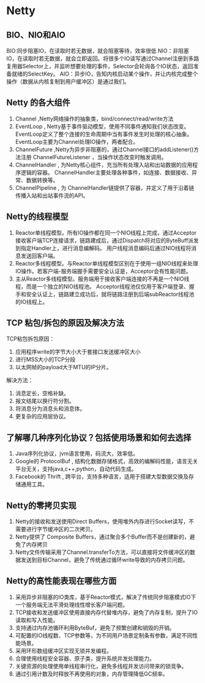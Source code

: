 # Netty

## BIO、NIO和AIO

BIO:同步阻塞IO，在读取时若无数据，就会阻塞等待，效率很低
NIO：非阻塞IO，在读取时若无数据，就会立即返回。将很多个IO读写通过Channel注册到多路复用器Selector上，并监听想要处理的事件，Selector会轮询各个IO状态，返回准备就绪的SelectKey。
AIO：异步IO，告知内核启动某个操作，并让内核完成整个操作（数据从内核复制到用户缓冲区）是通过我们。

## Netty 的各大组件

1. Channel ,Netty网络操作的抽象类，bind/connect/read/write方法
2. EventLoop , Netty基于事件驱动模型，使用不同事件通知我们状态改变。EventLoop定义了整个连接的生命周期中当有事件发生时处理的核心抽象。
    EventLoop主要为Channel处理IO操作，两者配合。
3. ChannelFuture ,Netty为异步非阻塞的，通过Channel接口的addListener()方法注册 ChannelFutureListener ，当操作状态改变时触发调用。
4. ChannelHandler , 为Netty核心组件，充当所有处理入站和出站数据的应用程序逻辑的容器。
    ChannelHandler主要处理各种事件，如连接、数据接收、异常、数据转换等。
5. ChannelPipeline , 为 ChannelHandler链提供了容器，并定义了用于沿着链传播入站和出站事件流的API。

## Netty的线程模型

1. Reactor单线程模型。所有IO操作都在同一个NIO线程上完成，通过Acceptor接收客户端TCP连接请求，链路建成后，通过Dispatch将对应的ByteBuff派发到指定Handler上，进行消息编解码。
    用户线程消息编码后通过NIO线程将消息发送回客户端。
2. Reactor多线程模型。与Reactor单线程模型区别在于使用一组NIO线程来处理IO操作。若客户端-服务端握手需要安全认证是，Acceptor会有性能问题。
3. 主从Reactor多线程模型。服务端用于接收客户端连接的不再是一个NIO线程，而是一个独立的NIO线程池。
    Acceptor线程池仅仅用于客户端登录、握手和安全认证上，链路建立成功后，就将链路注册到后端subReactor线程池的IO线程上。

## TCP 粘包/拆包的原因及解决方法

TCP粘包拆包原因：

1. 应用程序write的字节大小大于套接口发送缓冲区大小
2. 进行MSS大小的TCP分段
3. 以太网帧的payload大于MTU的IP分片。

解决方法：

1. 消息定长，空格补缺。
2. 报文结尾以换行符分割。
3. 将消息分为消息头和消息体。
4. 更复杂的应用层协议。

## 了解哪几种序列化协议？包括使用场景和如何去选择

1. Java序列化协议，jvm语言使用，码流大，效率低。
2. Google的 ProtocolBuf , 结构化数据存储格式，高效的编解码性能，语言无关平台无关，支持java,c++,python，自动代码生成。
3. Facebook的 Thrift , 跨平台，支持多种语言，适用于搭建大型数据交换及存储通用工具。

## Netty的零拷贝实现

1. Netty的接收和发送使用Direct Buffers，使用堆外内存进行Socket读写，不需要进行字节缓冲区的二次拷贝。
2. Netty提供了 Composite Buffers，通过聚合多个Buffer而不是创建新的，避免了内存拷贝
3. Netty文件传输采用了Channel.transferTo方法，可以直接将文件缓冲区的数据发送到目标Channel，避免了传统通过循环write导致的内存拷贝问题。

## Netty的高性能表现在哪些方面

1. 采用异步非阻塞的IO类库，基于Reactor模式，解决了传统同步阻塞模式IO下一个服务端无法平滑处理线性增长客户端问题。
2. TCP接收和发送缓冲区使用直接内存代替堆内存，避免了内存复制，提升了IO读取和写入性能。
3. 支持通过内存池循环利用ByteBuf，避免了频繁创建和销毁的开销。
4. 可配置的IO线程数、TCP参数等，为不同用户场景定制条有参数，满足不同性能场景。
5. 采用环形数组缓冲区实现无锁并发编程。
6. 合理使用线程安全容器、原子类，提升系统并发处理能力。
6. 关键资源的处理使用单线程串行化，避免多线程并发访问带来的锁竞争。
8. 通过引用计数及时释放不再使用的对象，内存管理降低GC频率。 

